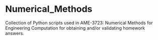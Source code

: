 # Numerical_Methods
Collection of Python scripts used in AME-3723: Numerical Methods for Engineering Computation for obtaining and/or validating homework answers. 
